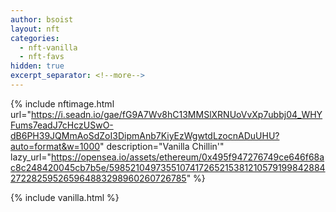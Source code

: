 ```yaml
---
author: bsoist
layout: nft
categories:
  - nft-vanilla
  - nft-favs
hidden: true
excerpt_separator: <!--more-->
---
```

{% include nftimage.html 
url="https://i.seadn.io/gae/fG9A7Wv8hC13MMSlXRNUoVvXp7ubbj04_WHYFums7eadJ7cHczUSwO-dB6PH39JQMmAoSdZoI3DipmAnb7KiyEzWgwtdLzocnADuUHU?auto=format&w=1000"
description="Vanilla Chillin'"
lazy_url="https://opensea.io/assets/ethereum/0x495f947276749ce646f68ac8c248420045cb7b5e/5985210497355107417265215381210579199842884272282595265964883298960260726785"
%}


<!--more-->
{% include vanilla.html %}
